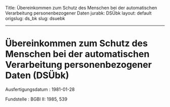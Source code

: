 Title: Übereinkommen zum Schutz des Menschen bei der automatischen Verarbeitung personenbezogener
  Daten
jurabk: DSÜbk
layout: default
origslug: ds_bk
slug: dsuebk

---

# Übereinkommen zum Schutz des Menschen bei der automatischen Verarbeitung personenbezogener Daten (DSÜbk)

Ausfertigungsdatum
:   1981-01-28

Fundstelle
:   BGBl II: 1985, 539

